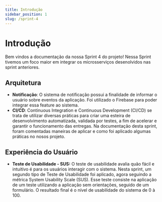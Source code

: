 ```yaml
---
title: Introdução
sidebar_position: 1
slug: /sprint-4
---
```

 
# Introdução

Bem vindos a documentação da nossa Sprint 4 do projeto! Nessa Sprint tivemos um foco maior em integrar os microsserviços desenolvidos nas sprint anteriores.

## Arquitetura

- **Notificação**: O sistema de notificação possui a finalidade de informar o usuário sobre eventos da aplicação. Foi utilizado o Firebase para poder integrar essa feature ao sistema.
- **CI/CD**: Continuous Integration e Continuous Development (CI/CD) se trata de utilizar diversas práticas para criar uma esteira de desenvolvimento automatizada, validada por testes, a fim de acelerar e garantir o funcionamento das entregas. Na documentação desta sprint, foram comentadas maneiras de aplicar e como foi aplicado algumas práticas no nosos projeto.

## Experiência do Usuário

- **Teste de Usabilidade - SUS:**
  O teste de usabilidade avalia quão fácil e intuitivo é para os usuários interagir com o sistema. Nesta sprint, um segundo tipo de Teste de Usabilidade foi aplicado, agora seguindo a métrica System Usability Scale (SUS). Esse teste consiste na aplicação de um teste utilizando a aplicação sem orientações, seguido de um formulário. O resultado final é o nível de usabilidade do sistema de 0 à 100.
